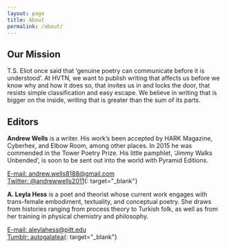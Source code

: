 ```yaml
---
layout: page
title: About
permalink: /about/
---
```


## Our Mission

T.S. Eliot once said that &#8216;genuine poetry can communicate before
it is understood&#8217;. At HVTN, we want to publish writing that affects
us before we know why and how it does so, that invites us in and locks
the door, that resists simple classification and easy escape.
We believe in writing that is bigger on the inside,
writing that is greater than the sum of its parts.

## Editors

**Andrew Wells** is a writer. His work&#8217;s been accepted by
HARK Magazine, Cyberhex, and Elbow Room, among other places. In 2015
he was commended in the Tower Poetry Prize. His little pamphlet,
&#8216;Jimmy Walks Unbended&#8217;, is soon to be sent out
into the world with Pyramid Editions.

[E-mail: andrew.wells8188@gmail.com](mailto:andrew.wells8188@gmail.com)<br/>
[Twitter: @andrewwells2011](https://twitter.com/andrewwells2011){: target="_blank"}

**A. Leyla Hess** is a poet and theorist whose current work engages
with trans-female embodiment, textuality, and conceptual poetry.
She draws from histories ranging from process theory to Turkish folk,
as well as from her training in physical chemistry and philosophy.

[E-mail: aleylahess@pitt.edu](mailto:aleylahess@pitt.edu)<br/>
[Tumblr: autogalatea](http://autogalatea.tumblr.com/){: target="_blank"}

